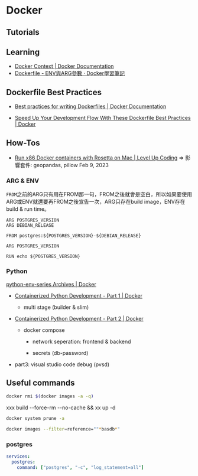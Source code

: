 # Docker


## Tutorials

## Learning
- [Docker Context | Docker Documentation](https://docs.docker.com/engine/context/working-with-contexts/)
- [Dockerfile - ENV與ARG參數 · Docker學習筆記](https://peihsinsu.gitbooks.io/docker-note-book/content/dockerfile-env-vs-arg.html)

## Dockerfile Best Practices
- [Best practices for writing Dockerfiles | Docker Documentation](https://docs.docker.com/develop/develop-images/dockerfile_best-practices/)

- [Speed Up Your Development Flow With These Dockerfile Best Practices | Docker](https://www.docker.com/blog/speed-up-your-development-flow-with-these-dockerfile-best-practices/)



## How-Tos

- [Run x86 Docker containers with Rosetta on Mac | Level Up Coding](https://levelup.gitconnected.com/docker-on-apple-silicon-mac-how-to-run-x86-containers-with-rosetta-2-4a679913a0d5) ⇒ 影響套件: geopandas, pillow Feb 9, 2023


### ARG & ENV

`FROM`之前的ARG只有用在FROM那一句，FROM之後就會是空白，所以如果要使用ARG或ENV就還要再FROM之後宣告一次，ARG只存在build image，ENV存在build & run time。

```
ARG POSTGRES_VERSION
ARG DEBIAN_RELEASE

FROM postgres:${POSTGRES_VERSION}-${DEBIAN_RELEASE}

ARG POSTGRES_VERSION

RUN echo ${POSTGRES_VERSION}
```

### Python

[python-env-series Archives | Docker](https://www.docker.com/blog/tag/python-env-series/)

- [Containerized Python Development - Part 1 | Docker](https://www.docker.com/blog/containerized-python-development-part-1/)

   - multi stage (builder & slim)

- [Containerized Python Development - Part 2 | Docker](https://www.docker.com/blog/containerized-python-development-part-2/)

   - docker compose

      - network seperation: frontend & backend

      - secrets (db-password)

- part3: visual studio code debug (pvsd)



## Useful commands

```bash title="remove all images"
docker rmi $(docker images -a -q)
```
xxx build --force-rm --no-cache && xx up -d

```bash
docker system prune -a
```

```bash title="find images by pattern"
docker images --filter=reference=""*basdb*"
```

### postgres

```yml title="show SQL statement"
services:
  postgres:
    command: ["postgres", "-c", "log_statement=all"]
```


